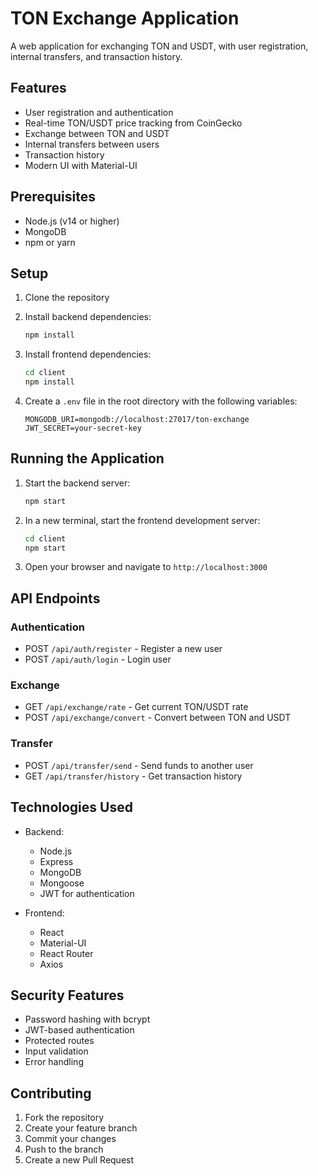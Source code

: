 # TON Exchange Application

A web application for exchanging TON and USDT, with user registration, internal transfers, and transaction history.

## Features

- User registration and authentication
- Real-time TON/USDT price tracking from CoinGecko
- Exchange between TON and USDT
- Internal transfers between users
- Transaction history
- Modern UI with Material-UI

## Prerequisites

- Node.js (v14 or higher)
- MongoDB
- npm or yarn

## Setup

1. Clone the repository
2. Install backend dependencies:
   ```bash
   npm install
   ```

3. Install frontend dependencies:
   ```bash
   cd client
   npm install
   ```

4. Create a `.env` file in the root directory with the following variables:
   ```
   MONGODB_URI=mongodb://localhost:27017/ton-exchange
   JWT_SECRET=your-secret-key
   ```

## Running the Application

1. Start the backend server:
   ```bash
   npm start
   ```

2. In a new terminal, start the frontend development server:
   ```bash
   cd client
   npm start
   ```

3. Open your browser and navigate to `http://localhost:3000`

## API Endpoints

### Authentication
- POST `/api/auth/register` - Register a new user
- POST `/api/auth/login` - Login user

### Exchange
- GET `/api/exchange/rate` - Get current TON/USDT rate
- POST `/api/exchange/convert` - Convert between TON and USDT

### Transfer
- POST `/api/transfer/send` - Send funds to another user
- GET `/api/transfer/history` - Get transaction history

## Technologies Used

- Backend:
  - Node.js
  - Express
  - MongoDB
  - Mongoose
  - JWT for authentication

- Frontend:
  - React
  - Material-UI
  - React Router
  - Axios

## Security Features

- Password hashing with bcrypt
- JWT-based authentication
- Protected routes
- Input validation
- Error handling

## Contributing

1. Fork the repository
2. Create your feature branch
3. Commit your changes
4. Push to the branch
5. Create a new Pull Request 